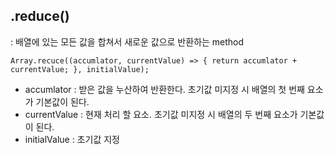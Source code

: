 .reduce()
- 
: 배열에 있는 모든 값을 합쳐서 새로운 값으로 반환하는 method

`
  Array.recuce((accumlator, currentValue) => {
    return accumlator + currentValue;
  }, initialValue);
`

- accumlator : 받은 값을 누산하여 반환한다. 초기값 미지정 시 배열의 첫 번째 요소가 기본값이 된다.
- currentValue : 현재 처리 할 요소. 초기값 미지정 시 배열의 두 번째 요소가 기본값이 된다.
- initialValue : 초기값 지정
